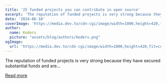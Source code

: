 ```yaml
---
title: '25 funded projects you can contribute in open source'
excerpt: 'The reputation of funded projects is very strong because they have secured substantial funds and are...'
date: '2024-06-18'
coverImage: 'https://media.dev.to/cdn-cgi/image/width=1000,height=420,fit=cover,gravity=auto,format=auto/https%3A%2F%2Fdev-to-uploads.s3.amazonaws.com%2Fuploads%2Farticles%2Fckg1kysf7suhypv1r6bq.png'
author:
  name: Koders
  picture: "assets/blog/authors/koders.png"
ogImage:
  url: 'https://media.dev.to/cdn-cgi/image/width=1000,height=420,fit=cover,gravity=auto,format=auto/https%3A%2F%2Fdev-to-uploads.s3.amazonaws.com%2Fuploads%2Farticles%2Fckg1kysf7suhypv1r6bq.png'
---
```


The reputation of funded projects is very strong because they have secured substantial funds and are...

[Read more](https://dev.to/taipy/25-funded-projects-you-can-contribute-in-open-source-40lh)
